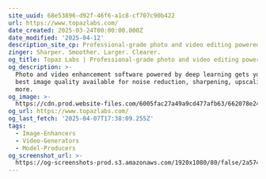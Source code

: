 ```yaml
---
site_uuid: 68e53896-d92f-46f6-a1c8-cf707c90b422
url: https://www.topazlabs.com/
date_created: 2025-03-24T00:00:00.000Z
date_modified: '2025-04-12'
description_site_cp: Professional-grade photo and video editing powered by AI.
zinger: Sharper. Smoother. Larger. Clearer.
og_title: Topaz Labs | Professional-grade photo and video editing powered by AI.
og_description: >-
  Photo and video enhancement software powered by deep learning gets you the
  best image quality available for noise reduction, sharpening, upscaling, and
  more.
og_image: >-
  https://cdn.prod.website-files.com/6005fac27a49a9cd477afb63/662078e248e0b92f5ad6bc2a_opengraph-video-1.jpg
og_url: https://www.topazlabs.com/
og_last_fetch: '2025-04-07T17:38:09.255Z'
tags:
  - Image-Enhancers
  - Video-Generators
  - Model-Producers
og_screenshot_url: >-
  https://og-screenshots-prod.s3.amazonaws.com/1920x1080/80/false/2a574c39510ba7b9f4fff7c0cb4f1f912cc4386b97957d5815cd66c9f943d111.jpeg
---
```



























































